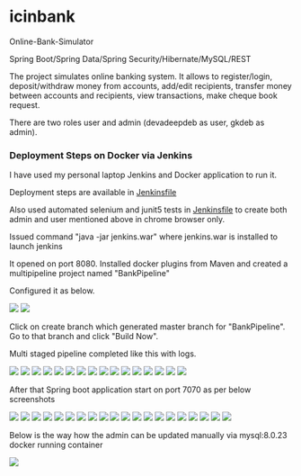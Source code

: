 # icinbank
Online-Bank-Simulator

Spring Boot/Spring Data/Spring Security/Hibernate/MySQL/REST

The project simulates online banking system. It allows to register/login, deposit/withdraw money from accounts, add/edit recipients, transfer money between accounts and recipients, view transactions, make cheque book request.

There are two roles user and admin (devadeepdeb as user, gkdeb as admin).

<h3>Deployment Steps on Docker via Jenkins</h3>
<p>I have used my personal laptop Jenkins and Docker application to run it.</p>
<p>Deployment steps are available in <a href="https://github.com/devadeepdeb/icinbank/blob/master/Jenkinsfile">Jenkinsfile</a></p>
<p>Also used automated selenium and junit5 tests in <a href="https://github.com/devadeepdeb/icinbank/blob/master/Jenkinsfile">Jenkinsfile</a> to create both admin and user mentioned above in chrome browser only.</p>
<p>Issued command "java -jar jenkins.war" where jenkins.war is installed to launch jenkins</p>
<p>It opened on port 8080. Installed docker plugins from Maven and created a multipipeline project named "BankPipeline"</p>
<p>Configured it as below.</p>
<img src="Images/BankPipeline Configuration.PNG">
<img src="Images/BankPipeline Configuration-cont.PNG">
<p>Click on create branch which generated master branch for  "BankPipeline". Go to that branch and click "Build Now".</p>
<p>Multi staged pipeline completed like this with logs.</p>
<img src="Images/Multipipeline execution.PNG">
<img src="Images/mv1.PNG">
<img src="Images/mv2.PNG">
<img src="Images/mv3.PNG">
<img src="Images/mv4.PNG">
<img src="Images/mv5.PNG">
<img src="Images/mv6.PNG">
<img src="Images/mv7.PNG">
<img src="Images/mv8.PNG">
<img src="Images/mv9.PNG">
<img src="Images/mv10.PNG">
<img src="Images/mv11.PNG">
<img src="Images/mv12.PNG">
<img src="Images/mv13.PNG">
<img src="Images/mv14.PNG">
<img src="Images/mv15.PNG">
<p>After that Spring boot application start on port 7070 as per below screenshots</p>
<img src="Images/Boot1.PNG">
<img src="Images/Boot2.PNG">
<img src="Images/Boot3.PNG">
<img src="Images/Boot4.PNG">
<img src="Images/Boot5.PNG">
<img src="Images/Boot6.PNG">
<img src="Images/Boot7.PNG">
<img src="Images/Boot8.PNG">
<img src="Images/Boot9.PNG">
<img src="Images/Boot10.PNG">
<img src="Images/Boot11.PNG">
<img src="Images/Boot12.PNG">
<img src="Images/Boot13.PNG">
<img src="Images/Boot14.PNG">
<img src="Images/Boot15.PNG">
<img src="Images/Boot16.PNG">
<img src="Images/Boot17.PNG">
<img src="Images/Boot18.PNG">
<img src="Images/Boot19.PNG">
<img src="Images/Boot20.PNG">
<p>Below is the way how the admin can be updated manually via mysql:8.0.23 docker running container</p>
<img src="Images/AdminRole update in db.PNG">
